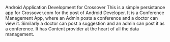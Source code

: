 Android Application Development for Crossover
This is a simple persistance app for Crossover.com for the post of Android Developer.
It is a Conference Management App, where an Admin posts a conference and a doctor can view it.
Similarly a doctor can post a suggestion and an admin can post it as a conference.
It has Content provider at the heart of all the data management.
